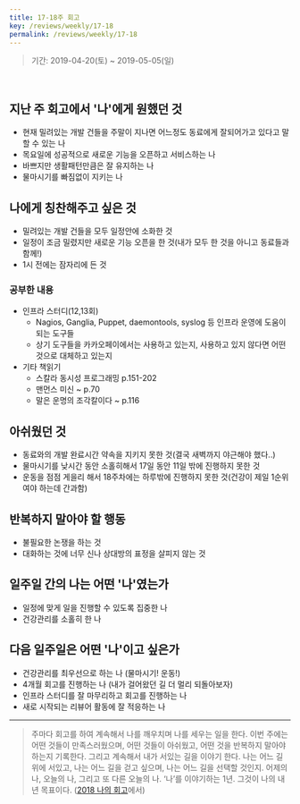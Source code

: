```yaml
---
title: 17-18주 회고
key: /reviews/weekly/17-18
permalink: /reviews/weekly/17-18
---
```


> 기간: 2019-04-20(토) ~ 2019-05-05(일)
<br/>

## 지난 주 회고에서 '나'에게 원했던 것
- 현재 밀려있는 개발 건들을 주말이 지나면 어느정도 동료에게 잘되어가고 있다고 말할 수 있는 나
- 목요일에 성공적으로 새로운 기능을 오픈하고 서비스하는 나
- 바쁘지만 생활패턴만큼은 잘 유지하는 나
- 물마시기를 빠짐없이 지키는 나

## 나에게 칭찬해주고 싶은 것
- 밀려있는 개발 건들을 모두 일정안에 소화한 것
- 일정이 조금 밀렸지만 새로운 기능 오픈을 한 것(내가 모두 한 것을 아니고 동료들과 함께!)
- 1시 전에는 잠자리에 든 것

### 공부한 내용
- 인프라 스터디(12,13회)
  - Nagios, Ganglia, Puppet, daemontools, syslog 등 인프라 운영에 도움이 되는 도구들
  - 상기 도구들을 카카오페이에서는 사용하고 있는지, 사용하고 있지 않다면 어떤 것으로 대체하고 있는지
- 기타 책읽기
  - 스칼라 동시성 프로그래밍 p.151-202
  - 맨먼스 미신 ~ p.70
  - 말은 운명의 조각칼이다 ~ p.116

## 아쉬웠던 것
- 동료와의 개발 완료시간 약속을 지키지 못한 것(결국 새벽까지 야근해야 했다..)
- 물마시기를 낮시간 동안 소홀히해서 17일 동안 11일 밖에 진행하지 못한 것
- 운동을 점점 게을리 해서 18주차에는 하루밖에 진행하지 못한 것(건강이 제일 1순위여야 하는데 간과함)

## 반복하지 말아야 할 행동
- 불필요한 논쟁을 하는 것
- 대화하는 것에 너무 신나 상대방의 표정을 살피지 않는 것

## 일주일 간의 나는 어떤 '나'였는가
- 일정에 맞게 일을 진행할 수 있도록 집중한 나
- 건강관리를 소홀히 한 나

## 다음 일주일은 어떤 '나'이고 싶은가
- 건강관리를 최우선으로 하는 나 (물마시기! 운동!)
- 4개월 회고를 진행하는 나 (내가 걸어왔던 길 더 멀리 되돌아보자)
- 인프라 스터디를 잘 마무리하고 회고를 진행하는 나
- 새로 시작되는 리뷰어 활동에 잘 적응하는 나


----

> 주마다 회고를 하여 계속해서 나를 깨우치며 나를 세우는 일을 한다. 이번 주에는 어떤 것들이 만족스러웠으며, 어떤 것들이 아쉬웠고, 어떤 것을 반복하지 말아야 하는지 기록한다. 그리고 계속해서 내가 서있는 길을 이야기 한다. 나는 어느 길 위에 서있고, 나는 어느 길을 걷고 싶으며, 나는 어느 길을 선택할 것인지. 어제의 나, 오늘의 나, 그리고 또 다른 오늘의 나. ‘나’를 이야기하는 1년. 그것이 나의 내년 목표이다. ([2018 나의 회고](https://ssosso.github.io/2018/12/30/2018-%EB%82%98%EC%9D%98-%ED%9A%8C%EA%B3%A0.html)에서)
